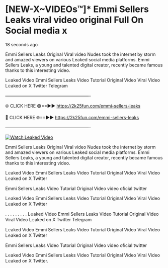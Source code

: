 # [NEW-X~VIDEOs™]* Emmi Sellers Leaks viral video original Full On Social media x

18 seconds ago

Emmi Sellers Leaks Original Viral video Nudes took the internet by storm and amazed viewers on various Leaked social media platforms. Emmi Sellers Leaks, a young and talented digital creator, recently became famous thanks to this interesting video.

L𝚎aked Video Emmi Sellers Leaks Video Tutorial Original Video Viral Video L𝚎aked on X Twitter Telegram

———————————————————-

🌐 CLICK HERE 🟢==►► https://2k25fun.com/emmi-sellers-leaks

🔴 CLICK HERE 🌐==►► https://2k25fun.com/emmi-sellers-leaks

———————————————————-

[![Watch Leaked Video](https://miro.medium.com/v2/resize:fit:828/format:webp/1*cilzJN44JGOrTw9NJCrNHA.gif "Watch Leaked Video")](https://2k25fun.com/emmi-sellers-leaks)

Emmi Sellers Leaks Original Viral video Nudes took the internet by storm and amazed viewers on various Leaked social media platforms. Emmi Sellers Leaks, a young and talented digital creator, recently became famous thanks to this interesting video.

L𝚎aked Video Emmi Sellers Leaks Video Tutorial Original Video Viral Video L𝚎aked on X Twitter

Emmi Sellers Leaks Video Tutorial Original Video video oficial twitter

L𝚎aked Video Emmi Sellers Leaks Video Tutorial Original Video Viral Video L𝚎aked on X Twitter

. . . . . . . . . L𝚎aked Video Emmi Sellers Leaks Video Tutorial Original Video Viral Video L𝚎aked on X Twitter Telegram

L𝚎aked Video Emmi Sellers Leaks Video Tutorial Original Video Viral Video L𝚎aked on X Twitter

Emmi Sellers Leaks Video Tutorial Original Video video oficial twitter

L𝚎aked Video Emmi Sellers Leaks Video Tutorial Original Video Viral Video L𝚎aked on X Twitter.